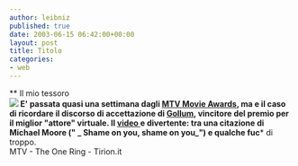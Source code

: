 ```yaml
---
author: leibniz
published: true
date: 2003-06-15 06:42:00+00:00
layout: post
title: Titolo
categories:
- web
---
```


   **   Il mio tessoro   
**![](http://img-www.theonering.net/images/scrapbook/b/6856_b.jpg) E' passata quasi una settimana dagli  [ MTV Movie Awards](http://www.mtv.com/onair/movieawards/ma03/clips/), ma e il caso di ricordare il discorso di accettazione di  [ Gollum](http://www.tirion.it/gollum.htm), vincitore del premio per il miglior "attore" virtuale. Il  [ video ](http://www.theonering.net/staticnews/1054890864.html)e divertente: tra una citazione di Michael Moore (" _ Shame on you, shame on you_") e qualche fuc*** di troppo.   
  MTV - The One Ring - Tirion.it
